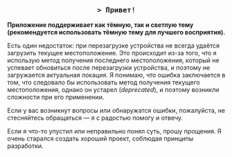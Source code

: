 <h3 align="center">
    <samp>&gt; Привет!</samp>
</h3>

<p><strong>Приложение поддерживает как тёмную, так и светлую тему (рекомендуется использовать тёмную тему для лучшего восприятия).</strong></p>

<p>Есть один недостаток: при перезагрузке устройства не всегда удаётся загрузить текущее местоположение. Это происходит из-за того, что я использую метод получения последнего местоположения, который не успевает обновиться после перезагрузки устройства, и поэтому не загружается актуальная локация. Я понимаю, что ошибка заключается в том, что следовало бы использовать метод получения текущего местоположения, однако он устарел (<em>deprecated</em>), и поэтому возникли сложности при его применении.</p>

<p>Если у вас возникнут вопросы или обнаружатся ошибки, пожалуйста, не стесняйтесь обращаться — я с радостью помогу и отвечу.</p>

<p>Если я что-то упустил или неправильно понял суть, прошу прощения. Я очень старался создать хороший проект, соблюдая принципы разработки.</p>
